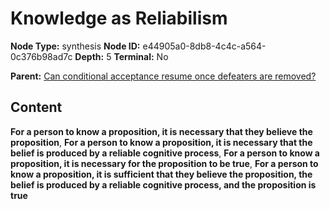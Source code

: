# Knowledge as Reliabilism

**Node Type:** synthesis
**Node ID:** e44905a0-8db8-4c4c-a564-0c376b98ad7c
**Depth:** 5
**Terminal:** No

**Parent:** [Can conditional acceptance resume once defeaters are removed?](can-conditional-acceptance-resume-once-defeaters-are-removed-antithesis-3a8cc045-957a-43d1-99d5-486585e874ef.md)

## Content

**For a person to know a proposition, it is necessary that they believe the proposition**, **For a person to know a proposition, it is necessary that the belief is produced by a reliable cognitive process**, **For a person to know a proposition, it is necessary for the proposition to be true**, **For a person to know a proposition, it is sufficient that they believe the proposition, the belief is produced by a reliable cognitive process, and the proposition is true**
